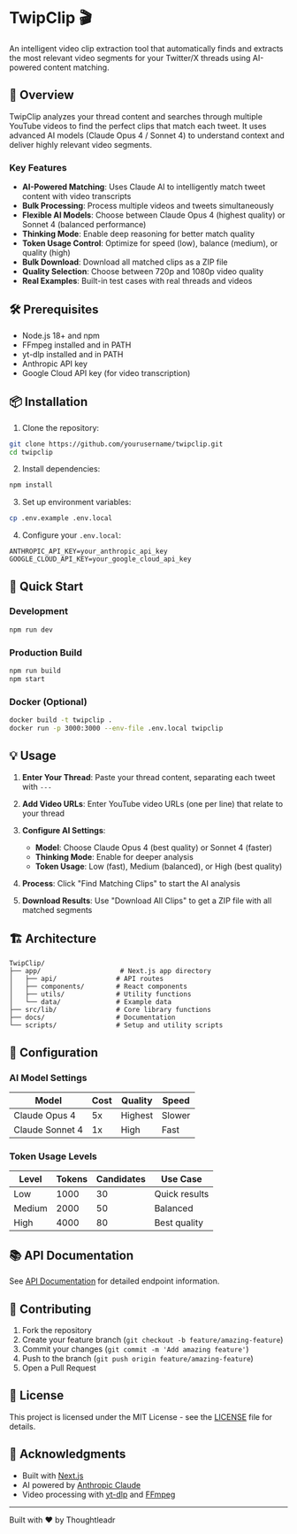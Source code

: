 # TwipClip 🎬

An intelligent video clip extraction tool that automatically finds and extracts the most relevant video segments for your Twitter/X threads using AI-powered content matching.

## 🚀 Overview

TwipClip analyzes your thread content and searches through multiple YouTube videos to find the perfect clips that match each tweet. It uses advanced AI models (Claude Opus 4 / Sonnet 4) to understand context and deliver highly relevant video segments.

### Key Features

- **AI-Powered Matching**: Uses Claude AI to intelligently match tweet content with video transcripts
- **Bulk Processing**: Process multiple videos and tweets simultaneously
- **Flexible AI Models**: Choose between Claude Opus 4 (highest quality) or Sonnet 4 (balanced performance)
- **Thinking Mode**: Enable deep reasoning for better match quality
- **Token Usage Control**: Optimize for speed (low), balance (medium), or quality (high)
- **Bulk Download**: Download all matched clips as a ZIP file
- **Quality Selection**: Choose between 720p and 1080p video quality
- **Real Examples**: Built-in test cases with real threads and videos

## 🛠️ Prerequisites

- Node.js 18+ and npm
- FFmpeg installed and in PATH
- yt-dlp installed and in PATH
- Anthropic API key
- Google Cloud API key (for video transcription)

## 📦 Installation

1. Clone the repository:
```bash
git clone https://github.com/yourusername/twipclip.git
cd twipclip
```

2. Install dependencies:
```bash
npm install
```

3. Set up environment variables:
```bash
cp .env.example .env.local
```

4. Configure your `.env.local`:
```env
ANTHROPIC_API_KEY=your_anthropic_api_key
GOOGLE_CLOUD_API_KEY=your_google_cloud_api_key
```

## 🚀 Quick Start

### Development
```bash
npm run dev
```

### Production Build
```bash
npm run build
npm start
```

### Docker (Optional)
```bash
docker build -t twipclip .
docker run -p 3000:3000 --env-file .env.local twipclip
```

## 💡 Usage

1. **Enter Your Thread**: Paste your thread content, separating each tweet with `---`

2. **Add Video URLs**: Enter YouTube video URLs (one per line) that relate to your thread

3. **Configure AI Settings**:
   - **Model**: Choose Claude Opus 4 (best quality) or Sonnet 4 (faster)
   - **Thinking Mode**: Enable for deeper analysis
   - **Token Usage**: Low (fast), Medium (balanced), or High (best quality)

4. **Process**: Click "Find Matching Clips" to start the AI analysis

5. **Download Results**: Use "Download All Clips" to get a ZIP file with all matched segments

## 🏗️ Architecture

```
TwipClip/
├── app/                    # Next.js app directory
│   ├── api/               # API routes
│   ├── components/        # React components
│   ├── utils/             # Utility functions
│   └── data/              # Example data
├── src/lib/               # Core library functions
├── docs/                  # Documentation
└── scripts/               # Setup and utility scripts
```

## 🔧 Configuration

### AI Model Settings

| Model | Cost | Quality | Speed |
|-------|------|---------|-------|
| Claude Opus 4 | 5x | Highest | Slower |
| Claude Sonnet 4 | 1x | High | Fast |

### Token Usage Levels

| Level | Tokens | Candidates | Use Case |
|-------|--------|------------|----------|
| Low | 1000 | 30 | Quick results |
| Medium | 2000 | 50 | Balanced |
| High | 4000 | 80 | Best quality |

## 📚 API Documentation

See [API Documentation](./docs/API.md) for detailed endpoint information.

## 🤝 Contributing

1. Fork the repository
2. Create your feature branch (`git checkout -b feature/amazing-feature`)
3. Commit your changes (`git commit -m 'Add amazing feature'`)
4. Push to the branch (`git push origin feature/amazing-feature`)
5. Open a Pull Request

## 📄 License

This project is licensed under the MIT License - see the [LICENSE](LICENSE) file for details.

## 🙏 Acknowledgments

- Built with [Next.js](https://nextjs.org/)
- AI powered by [Anthropic Claude](https://www.anthropic.com/)
- Video processing with [yt-dlp](https://github.com/yt-dlp/yt-dlp) and [FFmpeg](https://ffmpeg.org/)

---

Built with ❤️ by Thoughtleadr

